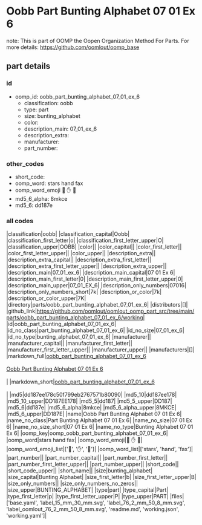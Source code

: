# Oobb Part Bunting Alphabet 07 01 Ex 6  

note: This is part of OOMP the Oopen Organization Method For Parts. For more details: https://github.com/oomlout/oomp_base

##  part details





### id
* oomp_id: oobb_part_bunting_alphabet_07_01_ex_6
  * classification: oobb
  * type: part
  * size: bunting_alphabet
  * color: 
  * description_main: 07_01_ex_6
  * description_extra: 
  * manufacturer: 
  * part_number: 

### other_codes
* short_code: 
* oomp_word: stars hand fax
* oomp_word_emoji :stars: :hand: :fax:
* md5_6_alpha: 8mkce
* md5_6: dd187e

### all codes 
|classification|oobb|
|classification_capital|Oobb|
|classification_first_letter|o|
|classification_first_letter_upper|O|
|classification_upper|OOBB|
|color||
|color_capital||
|color_first_letter||
|color_first_letter_upper||
|color_upper||
|description_extra||
|description_extra_capital||
|description_extra_first_letter||
|description_extra_first_letter_upper||
|description_extra_upper||
|description_main|07_01_ex_6|
|description_main_capital|07 01 Ex 6|
|description_main_first_letter|0|
|description_main_first_letter_upper|0|
|description_main_upper|07_01_EX_6|
|description_only_numbers|07016|
|description_only_numbers_short|7k|
|description_or_color|7k|
|description_or_color_upper|7K|
|directory|parts/oobb_part_bunting_alphabet_07_01_ex_6|
|distributors|[]|
|github_link|https://github.com/oomlout/oomlout_oomp_part_src/tree/main/parts/oobb_part_bunting_alphabet_07_01_ex_6/working|
|id|oobb_part_bunting_alphabet_07_01_ex_6|
|id_no_class|part_bunting_alphabet_07_01_ex_6|
|id_no_size|07_01_ex_6|
|id_no_type|bunting_alphabet_07_01_ex_6|
|manufacturer||
|manufacturer_capital||
|manufacturer_first_letter||
|manufacturer_first_letter_upper||
|manufacturer_upper||
|manufacturers|[]|
|markdown_full|[oobb_part_bunting_alphabet_07_01_ex_6](https://github.com/oomlout/oomlout_oomp_part_src/tree/main/parts/oobb_part_bunting_alphabet_07_01_ex_6/working)<br>[](https://github.com/oomlout/oomlout_oomp_part_src/tree/main/parts/oobb_part_bunting_alphabet_07_01_ex_6/working)<br>[Oobb Part Bunting Alphabet 07 01 Ex 6](https://github.com/oomlout/oomlout_oomp_part_src/tree/main/parts/oobb_part_bunting_alphabet_07_01_ex_6/working)<br><br>|
|markdown_short|[oobb_part_bunting_alphabet_07_01_ex_6](https://github.com/oomlout/oomlout_oomp_part_src/tree/main/parts/oobb_part_bunting_alphabet_07_01_ex_6/working)<br><br>|
|md5|dd187ee178c50f799eb2767571b80090|
|md5_10|dd187ee178|
|md5_10_upper|DD187EE178|
|md5_5|dd187|
|md5_5_upper|DD187|
|md5_6|dd187e|
|md5_6_alpha|8mkce|
|md5_6_alpha_upper|8MKCE|
|md5_6_upper|DD187E|
|name|Oobb Part Bunting Alphabet 07 01 Ex 6|
|name_no_class|Part Bunting Alphabet 07 01 Ex 6|
|name_no_size|07 01 Ex 6|
|name_no_size_short|07 01 Ex 6|
|name_no_type|Bunting Alphabet 07 01 Ex 6|
|oomp_key|oomp_oobb_part_bunting_alphabet_07_01_ex_6|
|oomp_word|stars hand fax|
|oomp_word_emoji|:stars: :hand: :fax:|
|oomp_word_emoji_list|[':stars:', ':hand:', ':fax:']|
|oomp_word_list|['stars', 'hand', 'fax']|
|part_number||
|part_number_capital||
|part_number_first_letter||
|part_number_first_letter_upper||
|part_number_upper||
|short_code||
|short_code_upper||
|short_name||
|size|bunting_alphabet|
|size_capital|Bunting Alphabet|
|size_first_letter|b|
|size_first_letter_upper|B|
|size_only_numbers||
|size_only_numbers_no_zeros||
|size_upper|BUNTING_ALPHABET|
|type|part|
|type_capital|Part|
|type_first_letter|p|
|type_first_letter_upper|P|
|type_upper|PART|
|files|['base.yaml', 'label_15_mm_30_mm.svg', 'label_76_2_mm_50_8_mm.svg', 'label_oomlout_76_2_mm_50_8_mm.svg', 'readme.md', 'working.json', 'working.yaml']|
